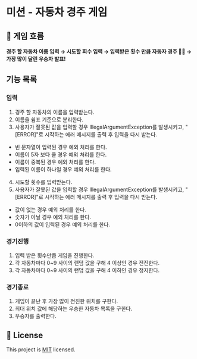 # 미션 - 자동차 경주 게임
## 🚀 게임 흐름
**경주 할 자동차 이름 입력 → 시도할 회수 입력 → 입력받은 횟수 만큼 자동자 경주 🚗🏃 → 가장 많이 달린 우승자 발표!**

## 기능 목록
### 입력
1. 경주 할 자동차의 이름을 입력받는다.
2. 이름을 쉼표 기준으로 분리한다.
3. 사용자가 잘못된 값을 입력할 경우 IllegalArgumentException를 발생시키고, "[ERROR]"로 시작하는 에러 메시지를 출력 후 입력을 다시 받는다.
  - 빈 문자열이 입력된 경우 예외 처리를 한다.
  - 이름이 5자 보다 클 경우 예외 처리를 한다.
  - 이름이 중복된 경우 예외 처리를 한다.
  - 입력된 이름이 하나일 경우 예외 처리를 한다.
4. 시도할 횟수를 입력받는다.
5. 사용자가 잘못된 값을 입력할 경우 IllegalArgumentException를 발생시키고, "[ERROR]"로 시작하는 에러 메시지를 출력 후 입력을 다시 받는다.
  - 값이 없는 경우 예외 처리를 한다.
  - 숫자가 아닐 경우 예외 처리를 한다.
  - 0이하의 값이 입력된 경우 예외 처리를 한다.
### 경기진행
1. 입력 받은 횟수만큼 게임을 진행한다.
2. 각 자동차마다 0~9 사이의 랜덤 값을 구해 4 이상인 경우 전진한다.
3. 각 자동차마다 0~9 사이의 랜덤 값을 구해 4 이하인 경우 정지한다.
### 경기종료
1. 게임이 끝난 후 가장 많이 전진한 위치를 구한다.
2. 최대 위치 값에 해당하는 우승한 자동차 목록을 구한다.
3. 우승자를 출력한다.



## 📝 License

This project is [MIT](https://github.com/woowacourse/java-racingcar-precourse/blob/master/LICENSE) licensed.
